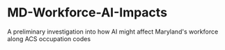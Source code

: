 # MD-Workforce-AI-Impacts
A preliminary investigation into how AI might affect Maryland's workforce along ACS occupation codes
